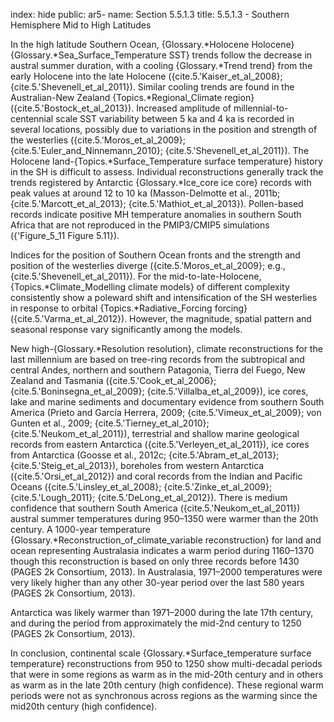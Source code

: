 index: hide
public: ar5-
name: Section 5.5.1.3
title: 5.5.1.3 - Southern Hemisphere Mid to High Latitudes

In the high latitude Southern Ocean, {Glossary.*Holocene Holocene} {Glossary.*Sea_Surface_Temperature SST} trends follow the decrease in austral summer duration, with a cooling {Glossary.*Trend trend} from the early Holocene into the late Holocene ({cite.5.'Kaiser_et_al_2008}; {cite.5.'Shevenell_et_al_2011}). Similar cooling trends are found in the Australian-New Zealand {Topics.*Regional_Climate region} ({cite.5.'Bostock_et_al_2013}). Increased amplitude of millennial-to-centennial scale SST variability between 5 ka and 4 ka is recorded in several locations, possibly due to variations in the position and strength of the westerlies ({cite.5.'Moros_et_al_2009}; {cite.5.'Euler_and_Ninnemann_2010}; {cite.5.'Shevenell_et_al_2011}). The Holocene land-{Topics.*Surface_Temperature surface temperature} history in the SH is difficult to assess. Individual reconstructions generally track the trends registered by Antarctic {Glossary.*Ice_core ice core} records with peak values at around 12 to 10 ka (Masson-Delmotte et al., 2011b; {cite.5.'Marcott_et_al_2013}; {cite.5.'Mathiot_et_al_2013}). Pollen-based records indicate positive MH temperature anomalies in southern South Africa that are not reproduced in the PMIP3/CMIP5 simulations ({'Figure_5_11 Figure 5.11}).

Indices for the position of Southern Ocean fronts and the strength and position of the westerlies diverge ({cite.5.'Moros_et_al_2009}; e.g., {cite.5.'Shevenell_et_al_2011}). For the mid-to-late-Holocene, {Topics.*Climate_Modelling climate models} of different complexity consistently show a poleward shift and intensification of the SH westerlies in response to orbital {Topics.*Radiative_Forcing forcing} ({cite.5.'Varma_et_al_2012}). However, the magnitude, spatial pattern and seasonal response vary significantly among the models.

New high-{Glossary.*Resolution resolution}, climate reconstructions for the last millennium are based on tree-ring records from the subtropical and central Andes, northern and southern Patagonia, Tierra del Fuego, New Zealand and Tasmania ({cite.5.'Cook_et_al_2006}; {cite.5.'Boninsegna_et_al_2009}; {cite.5.'Villalba_et_al_2009}), ice cores, lake and marine sediments and documentary evidence from southern South America (Prieto and García Herrera, 2009; {cite.5.'Vimeux_et_al_2009}; von Gunten et al., 2009; {cite.5.'Tierney_et_al_2010}; {cite.5.'Neukom_et_al_2011}), terrestrial and shallow marine geological records from eastern Antarctica ({cite.5.'Verleyen_et_al_2011}), ice cores from Antarctica (Goosse et al., 2012c; {cite.5.'Abram_et_al_2013}; {cite.5.'Steig_et_al_2013}), boreholes from western Antarctica ({cite.5.'Orsi_et_al_2012}) and coral records from the Indian and Pacific Oceans ({cite.5.'Linsley_et_al_2008}; {cite.5.'Zinke_et_al_2009}; {cite.5.'Lough_2011}; {cite.5.'DeLong_et_al_2012}). There is medium confidence that southern South America ({cite.5.'Neukom_et_al_2011}) austral summer temperatures during 950–1350 were warmer than the 20th century. A 1000-year temperature {Glossary.*Reconstruction_of_climate_variable reconstruction} for land and ocean representing Australasia indicates a warm period during 1160–1370 though this reconstruction is based on only three records before 1430 (PAGES 2k Consortium, 2013). In Australasia, 1971–2000 temperatures were very likely higher than any other 30-year period over the last 580 years (PAGES 2k Consortium, 2013).

Antarctica was likely warmer than 1971–2000 during the late 17th century, and during the period from approximately the mid-2nd century to 1250 (PAGES 2k Consortium, 2013).

In conclusion, continental scale {Glossary.*Surface_temperature surface temperature} reconstructions from 950 to 1250 show multi-decadal periods that were in some regions as warm as in the mid-20th century and in others as warm as in the late 20th century (high confidence). These regional warm periods were not as synchronous across regions as the warming since the mid20th century (high confidence).

